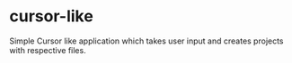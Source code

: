 # cursor-like
Simple Cursor like application which takes user input and creates projects with respective files.
